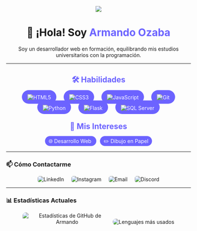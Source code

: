 <div align="center">
    <img src="https://upload.wikimedia.org/wikipedia/commons/7/7e/Knowledge_Is_Human_Homepage_Animated_Banner.gif">
</div>

<h1 align="center">👋 ¡Hola! Soy <span style="color: #6C63FF;">Armando Ozaba</span></h1>

<p align="center">Soy un desarrollador web en formación, equilibrando mis estudios universitarios con la programación.</p>

---

<h2 align="center" style="color: #6C63FF;">🛠️ Habilidades</h2>

<div style="display: flex; flex-wrap: wrap; justify-content: center; gap: 10px;">
    <a href="https://developer.mozilla.org/en-US/docs/Web/HTML" target="_blank" style="text-decoration: none;">
        <span style="background-color: #6C63FF; color: #ffffff; padding: 10px 15px; border-radius: 20px; margin: 5px;">
            <img src="https://img.shields.io/badge/HTML5-E34F26?style=for-the-badge&logo=html5&logoColor=white" alt="HTML5" style="vertical-align: middle;">
        </span>
    </a>
    <a href="https://developer.mozilla.org/en-US/docs/Web/CSS" target="_blank" style="text-decoration: none;">
        <span style="background-color: #6C63FF; color: #ffffff; padding: 10px 15px; border-radius: 20px; margin: 5px;">
            <img src="https://img.shields.io/badge/CSS3-1572B6?style=for-the-badge&logo=css3&logoColor=white" alt="CSS3" style="vertical-align: middle;">
        </span>
    </a>
    <a href="https://developer.mozilla.org/en-US/docs/Web/JavaScript" target="_blank" style="text-decoration: none;">
        <span style="background-color: #6C63FF; color: #ffffff; padding: 10px 15px; border-radius: 20px; margin: 5px;">
            <img src="https://img.shields.io/badge/JavaScript-F7DF1E?style=for-the-badge&logo=javascript&logoColor=black" alt="JavaScript" style="vertical-align: middle;">
        </span>
    </a>
    <a href="https://git-scm.com/doc" target="_blank" style="text-decoration: none;">
        <span style="background-color: #6C63FF; color: #ffffff; padding: 10px 15px; border-radius: 20px; margin: 5px;">
            <img src="https://img.shields.io/badge/Git-F05032?style=for-the-badge&logo=git&logoColor=white" alt="Git" style="vertical-align: middle;">
        </span>
    </a>
    <a href="https://www.python.org/doc/" target="_blank" style="text-decoration: none;">
        <span style="background-color: #6C63FF; color: #ffffff; padding: 10px 15px; border-radius: 20px; margin: 5px;">
            <img src="https://img.shields.io/badge/Python-3776AB?style=for-the-badge&logo=python&logoColor=white" alt="Python" style="vertical-align: middle;">
        </span>
    </a>
    <a href="https://flask.palletsprojects.com/en/2.0.x/" target="_blank" style="text-decoration: none;">
        <span style="background-color: #6C63FF; color: #ffffff; padding: 10px 15px; border-radius: 20px; margin: 5px;">
            <img src="https://img.shields.io/badge/Flask-000000?style=for-the-badge&logo=flask&logoColor=white" alt="Flask" style="vertical-align: middle;">
        </span>
    </a>
    <a href="https://docs.microsoft.com/en-us/sql/sql-server/?view=sql-server-ver15" target="_blank" style="text-decoration: none;">
        <span style="background-color: #6C63FF; color: #ffffff; padding: 10px 15px; border-radius: 20px; margin: 5px;">
            <img src="https://img.shields.io/badge/SQL%20Server-CC2927?style=for-the-badge&logo=microsoft%20sql%20server&logoColor=white" alt="SQL Server" style="vertical-align: middle;">
        </span>
    </a>
</div>

<h2 align="center" style="color: #6C63FF;">🎨 Mis Intereses</h2>

<p align="center">
    <span style="background-color: #6C63FF; color: #ffffff; padding: 5px 10px; border-radius: 20px; margin-right: 10px;">
        🌐 Desarrollo Web
    </span>
    <span style="background-color: #6C63FF; color: #ffffff; padding: 5px 10px; border-radius: 20px;">
        ✏️ Dibujo en Papel
    </span>
</p>

---

### 📫 **Cómo Contactarme**

<div align="center" style="display: flex; justify-content: center; gap: 20px; flex-wrap: wrap;">
    <a href="https://www.linkedin.com/in/luis-armando-barrios-ozaba-2655602a0/" target="_blank" style="text-decoration: none;">
        <img src="https://img.shields.io/badge/LinkedIn-%230077B5.svg?style=for-the-badge&logo=linkedin&logoColor=white" alt="LinkedIn" style="border-radius: 5px;">
    </a>
    <a href="https://www.instagram.com/armandoozaba_15/" target="_blank" style="text-decoration: none;">
        <img src="https://img.shields.io/badge/Instagram-%23E4405F.svg?style=for-the-badge&logo=instagram&logoColor=white" alt="Instagram" style="border-radius: 5px;">
    </a>
    <a href="mailto:armandobarrios241@gmail.com" target="_blank" style="text-decoration: none;">
        <img src="https://img.shields.io/badge/Email-D14836?style=for-the-badge&logo=gmail&logoColor=white" alt="Email" style="border-radius: 5px;">
    </a>
    <a href="https://discord.com/users/armandoozaba" target="_blank" style="text-decoration: none;">
        <img src="https://img.shields.io/badge/Discord-%237289DA.svg?style=for-the-badge&logo=discord&logoColor=white" alt="Discord" style="border-radius: 5px;">
    </a>
</div>

---

### 📊 **Estadísticas Actuales**

<div align="center">
    <img src="https://github-readme-stats.vercel.app/api?username=ARMANDO90T&show_icons=true&theme=tokyonight" alt="Estadísticas de GitHub de Armando" style="max-width: 48%; border-radius: 8px;">
    <img src="https://github-readme-stats.vercel.app/api/top-langs/?username=ARMANDO90T&layout=compact&theme=tokyonight" alt="Lenguajes más usados" style="max-width: 48%; border-radius: 8px;">
</div>
